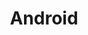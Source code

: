 ---
title: "Android"
linkTitle: "Android"

weight: 13
description: >
  Guides for developing with Android
---